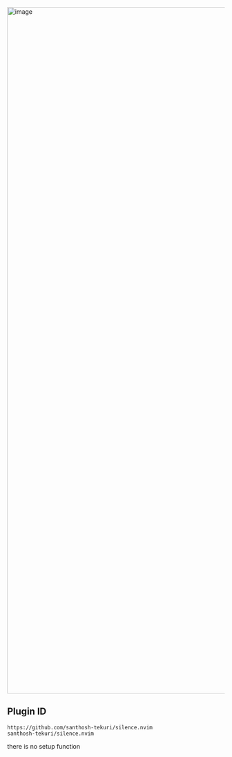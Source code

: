 <img width="2396" height="1590" alt="image" src="https://github.com/user-attachments/assets/878f1319-b2e3-4c13-aba7-dd3295a5f09f" />


## Plugin ID

```
https://github.com/santhosh-tekuri/silence.nvim
santhosh-tekuri/silence.nvim
```

there is no setup function
